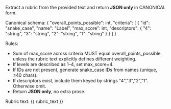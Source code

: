 Extract a rubric from the provided text and return **JSON only** in CANONICAL form.

Canonical schema:
{
  "overall_points_possible": int,
  "criteria": [
    { "id": "snake_case", "name": "Label", "max_score": int, "descriptors": { "4": "string", "3": "string", "2": "string", "1": "string" } }
  ]
}

Rules:
- Sum of max_score across criteria MUST equal overall_points_possible unless the rubric text explicitly defines different weighting.
- If levels are described as 1–4, set max_score=4.
- If IDs are not present, generate snake_case IDs from names (unique, ≤40 chars).
- If descriptors exist, include them keyed by strings "4","3","2","1". Otherwise omit.
- Return **JSON only**, no extra prose.

Rubric text:
{{ rubric_text }}

